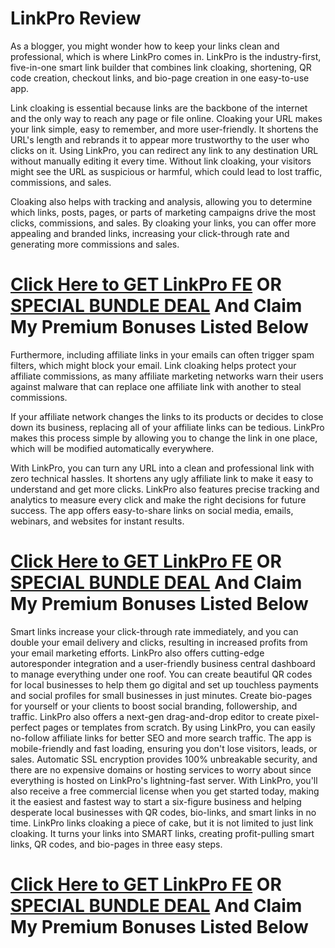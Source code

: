 # LinkPro Review
As a blogger, you might wonder how to keep your links clean and professional, which is where LinkPro comes in. LinkPro is the industry-first, five-in-one smart link builder that combines link cloaking, shortening, QR code creation, checkout links, and bio-page creation in one easy-to-use app.

Link cloaking is essential because links are the backbone of the internet and the only way to reach any page or file online. Cloaking your URL makes your link simple, easy to remember, and more user-friendly. It shortens the URL's length and rebrands it to appear more trustworthy to the user who clicks on it. Using LinkPro, you can redirect any link to any destination URL without manually editing it every time. Without link cloaking, your visitors might see the URL as suspicious or harmful, which could lead to lost traffic, commissions, and sales.

Cloaking also helps with tracking and analysis, allowing you to determine which links, posts, pages, or parts of marketing campaigns drive the most clicks, commissions, and sales. By cloaking your links, you can offer more appealing and branded links, increasing your click-through rate and generating more commissions and sales.

# [Click Here to GET LinkPro FE](https://jvz4.com/c/1285399/393326/)  OR [SPECIAL BUNDLE DEAL](https://jvz1.com/c/1285399/393330/) And Claim My Premium Bonuses Listed Below
Furthermore, including affiliate links in your emails can often trigger spam filters, which might block your email. Link cloaking helps protect your affiliate commissions, as many affiliate marketing networks warn their users against malware that can replace one affiliate link with another to steal commissions.

If your affiliate network changes the links to its products or decides to close down its business, replacing all of your affiliate links can be tedious. LinkPro makes this process simple by allowing you to change the link in one place, which will be modified automatically everywhere.

With LinkPro, you can turn any URL into a clean and professional link with zero technical hassles. It shortens any ugly affiliate link to make it easy to understand and get more clicks. LinkPro also features precise tracking and analytics to measure every click and make the right decisions for future success. The app offers easy-to-share links on social media, emails, webinars, and websites for instant results.

# [Click Here to GET LinkPro FE](https://jvz4.com/c/1285399/393326/)  OR [SPECIAL BUNDLE DEAL](https://jvz1.com/c/1285399/393330/) And Claim My Premium Bonuses Listed Below
Smart links increase your click-through rate immediately, and you can double your email delivery and clicks, resulting in increased profits from your email marketing efforts. LinkPro also offers cutting-edge autoresponder integration and a user-friendly business central dashboard to manage everything under one roof.
You can create beautiful QR codes for local businesses to help them go digital and set up touchless payments and social profiles for small businesses in just minutes. Create bio-pages for yourself or your clients to boost social branding, followership, and traffic. LinkPro also offers a next-gen drag-and-drop editor to create pixel-perfect pages or templates from scratch.
By using LinkPro, you can easily no-follow affiliate links for better SEO and more search traffic. The app is mobile-friendly and fast loading, ensuring you don't lose visitors, leads, or sales. Automatic SSL encryption provides 100% unbreakable security, and there are no expensive domains or hosting services to worry about since everything is hosted on LinkPro's lightning-fast server.
With LinkPro, you'll also receive a free commercial license when you get started today, making it the easiest and fastest way to start a six-figure business and helping desperate local businesses with QR codes, bio-links, and smart links in no time. LinkPro links cloaking a piece of cake, but it is not limited to just link cloaking. It turns your links into SMART links, creating profit-pulling smart links, QR codes, and bio-pages in three easy steps.
# [Click Here to GET LinkPro FE](https://jvz4.com/c/1285399/393326/)  OR [SPECIAL BUNDLE DEAL](https://jvz1.com/c/1285399/393330/) And Claim My Premium Bonuses Listed Below 